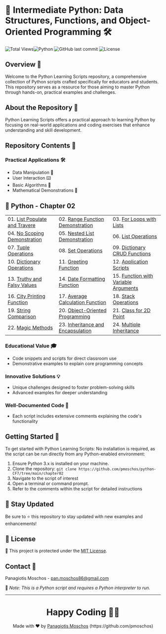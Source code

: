 # 🐍 Intermediate Python: Data Structures, Functions, and Object-Oriented Programming 🛠️

![Total Views](https://views.whatilearened.today/views/github/pmoschos/python-CF7.svg)![Python](https://img.shields.io/badge/language-Python-blue.svg) ![GitHub last commit](https://img.shields.io/github/last-commit/pmoschos/python-CF7) ![License](https://img.shields.io/badge/license-MIT-green.svg)

## Overview 🌟
Welcome to the Python Learning Scripts repository, a comprehensive collection of Python scripts crafted specifically for educators and students. This repository serves as a resource for those aiming to master Python through hands-on, practical examples and challenges.

## About the Repository 📖
Python Learning Scripts offers a practical approach to learning Python by focusing on real-world applications and coding exercises that enhance understanding and skill development.

## Repository Contents 📂
### Practical Applications 🛠️
- Data Manipulation 🔢
- User Interaction ⌨️
- Basic Algorithms 🔄
- Mathematical Demonstrations 📏

## 🐍 Python - Chapter 02

<table>
  <tr>
    <td>01. <a href="https://github.com/pmoschos/python-CF7/tree/main/chapter02/01.%20List%20Populate%20and%20Traverse" title="The script demonstrates how to populate a list, iterate over it to read values and indices, and emphasizes the behavior of loop variables in Python.">List Populate and Travere</a></td>
    <td>02. <a href="https://github.com/pmoschos/python-CF7/tree/main/chapter02/02.%20Range%20Function%20Demonstration" title="The script demonstrates how to use nested loops to iterate over multiple ranges and perform operations at each iteration, showcasing a multiplication table for different numbers.">Range Function Demonstration</a></td>
    <td>03. <a href="https://github.com/pmoschos/python-CF7/tree/main/chapter02/03.%20For%20Loops%20with%20Sales%20Data" title="Illustrates the use of for-loops for iterating over sequences, including examples with sales data.">For Loops with Lists</a></td>
  </tr>
  <tr>
    <td>04. <a href="https://github.com/pmoschos/python-CF7/tree/main/chapter02/04.%20No%20Scoping" title="No Scoping in for loop and in if_else statements">No Scoping Demonstration </a></td>
    <td>05. <a href="https://github.com/pmoschos/python-CF7/tree/main/chapter02/05.%20Nested%20Lists" title="This script introduces the concept of lists containing various data types.">Nested List Demonstration</a></td>
    <td>06. <a href="https://github.com/pmoschos/python-CF7/tree/main/chapter02/06.%20List%20Manipulation" title="This script covers essential operations for manipulating Python lists.">List Operations</a></td>
  </tr>
  <tr>
    <td>07. <a href="https://github.com/pmoschos/python-CF7/tree/main/chapter02/07.%20Tuple%20Operations" title="This script illustrates fundamental operations with tuples in Python.">Tuple Operations</a></td>
    <td>08. <a href="https://github.com/pmoschos/python-CF7/tree/main/chapter02/08.%20Set%20Operations" title="This script showcases various methods for manipulating sets in Python.">Set Operations</a></td>
    <td>09. <a href="https://github.com/pmoschos/python-CF7/tree/main/chapter02/09.%20Dictionary%20Operations" title="This script showcases various methods for manipulating dictionaries in Python.">Dictionary CRUD Functions</a></td>
  </tr>
  <tr>
    <td>10. <a href="https://github.com/pmoschos/python-CF7/tree/main/chapter02/10.%20Frozen%20Set%20a%20Dict%20Key" title="This script provides an example of using Python dictionaries with diverse key-value pairs.">Dictionary Operations</a></td>
    <td>11. <a href="https://github.com/pmoschos/python-CF7/tree/main/chapter02/11.%20Greeting%20Function" title="This script showcases a simple Python function designed to print a greeting message to a specific place.">Greeting Function</a></td>
    <td>12. <a href="https://github.com/pmoschos/python-CF7/tree/main/chapter02/12.%20Comprehensive%20Application%20Script" title="This script demonstrates how to use functions imported from another module in a Python application.">Application Scripts</a></td>
  </tr>
  <tr>
    <td>13. <a href="https://github.com/pmoschos/python-CF7/tree/main/chapter02/13.%20Truthy%20Falsy%20Values%20Operators%20and%20Challenge" title="This script explores Python's truthy and falsy values.">Truthy and Falsy Values</a></td>
    <td>14. <a href="https://github.com/pmoschos/python-CF7/tree/main/chapter02/14.%20Optional%20Parameters%20in%20Functions" title="This script showcases a function that formats dates into a standard 'dd/mm/yyyy' string format.">Date Formatting Function</a></td>
    <td>15. <a href="https://github.com/pmoschos/python-CF7/tree/main/chapter02/15.%20Variable%20Arguments%20in%20Functions" title="This script showcases the use of the `*args` feature in Python to handle a variable number of arguments in a function.">Function with Variable Arguments</a></td>
  </tr>
  <tr>
    <td>16. <a href="https://github.com/pmoschos/python-CF7/tree/main/chapter02/16.%20Printing%20Cities" title="This script showcases a versatile function that prints a list of city names with customizable separators and end characters.">City Printing Function</a></td>
    <td>17. <a href="https://github.com/pmoschos/python-CF7/tree/main/chapter02/17.%20Variable%20Arguments%20Average%20Calculation" title="This script showcases a flexible function that calculates the average of any number of numerical inputs and formats the result to two decimal places.">Average Calculation Function</a></td>
    <td>18. <a href="https://github.com/pmoschos/python-CF7/tree/main/chapter02/18.%20Stack%20Implementation" title="This script showcases various methods for manipulating a list used as a stack in Python, including pushing, popping, and viewing elements.">Stack Operations</a></td>
  </tr>
  <tr>
    <td>19. <a href="https://github.com/pmoschos/python-CF7/tree/main/chapter02/19.%20Or%20and%20In%20Operators" title="This script illustrates various ways to compare strings in Python, including traditional and Pythonic approaches.">String Comparison</a></td>
    <td>20. <a href="https://github.com/pmoschos/python-CF7/tree/main/chapter02/20.%20Student%20Class" title="This script showcases how to define and utilize a class in Python, using a simple `Student` class as an example.">Object-Oriented Programming</a></td>
    <td>21. <a href="https://github.com/pmoschos/python-CF7/tree/main/chapter02/21.%20Point%20Class" title="This script showcases how to define and utilize a class in Python, using the `Point` class as an example to demonstrate object-oriented programming in handling 2D space calculations.">Class for 2D Point</a></td>
  </tr>
  <tr>
    <td>22. <a href="https://github.com/pmoschos/python-CF7/tree/main/chapter02/22.%20Point%20Class%20with%20Properties" title="This script introduces a `Point` class, showcasing advanced features of Python classes.">Magic Methods</a></td>
    <td>23. <a href="https://github.com/pmoschos/python-CF7/tree/main/chapter02/23.%20Class%20Inheritance" title="This script showcases advanced concepts in object-oriented programming, focusing on attribute visibility and method accessibility in Python">Inheritance and Encapsulation</a></td>
    <td>24. <a href="https://github.com/pmoschos/python-CF7/tree/main/chapter02/24.%20Multiple%20Inheritance" title="This script showcases how multiple inheritance can be implemented in Python through a `WorkingStudent` class that inherits from `Person`, `Worker`, and `Student`.">Multiple Inheritance</a></td>
  </tr>
</table>

### Educational Value 🎓
- Code snippets and scripts for direct classroom use
- Demonstrative examples to explain core programming concepts

### Innovative Solutions 💡
- Unique challenges designed to foster problem-solving skills
- Advanced examples for deeper understanding

### Well-Documented Code 📄
- Each script includes extensive comments explaining the code's functionality

## Getting Started 🚀
To get started with Python Learning Scripts:
No installation is required, as the script can be run directly from any Python-enabled environment:
1. Ensure Python 3.x is installed on your machine.
2. Clone the repository: `git clone https://github.com/pmoschos/python-CF7/tree/main/chapter02`
3. Navigate to the script of interest
4. Open a terminal or command prompt.
5. Refer to the comments within the script for detailed instructions

## 📢 Stay Updated

Be sure to ⭐ this repository to stay updated with new examples and enhancements!

## 📄 License
🔐 This project is protected under the [MIT License](https://mit-license.org/).


## Contact 📧
Panagiotis Moschos - pan.moschos86@gmail.com

🔗 *Note: This is a Python script and requires a Python interpreter to run.*

---
<h1 align=center>Happy Coding 👨‍💻 </h1>

<p align="center">
  Made with ❤️ by 
  <a href="https://www.linkedin.com/in/panagiotis-moschos" target="_blank">
  Panagiotis Moschos</a> (https://github.com/pmoschos)
</p>
